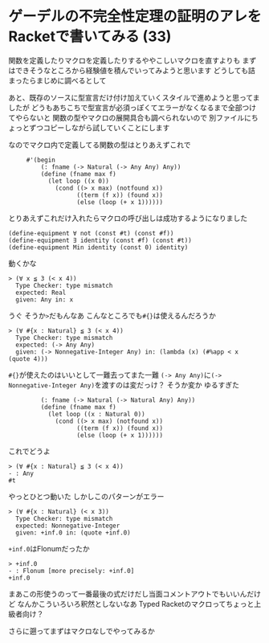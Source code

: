 # ゲーデルの不完全性定理の証明のアレをRacketで書いてみる (33)

関数を定義したりマクロを定義したりするややこしいマクロを直すよりも
まずはできそうなところから経験値を積んでいってみようと思います
どうしても詰まったらまじめに調べるとして

あと、既存のソースに型宣言だけ付け加えていくスタイルで進めようと思ってましたが
どうもあちこちで型宣言が必須っぽくてエラーがなくなるまで全部つけてやらないと
関数の型やマクロの展開具合も調べられないので
別ファイルにちょっとずつコピーしながら試していくことにします

なのでマクロ内で定義してる関数の型はとりあえずこれで

```
     #'(begin
         (: fname (-> Natural (-> Any Any) Any))
         (define (fname max f)
           (let loop ((x 0))
             (cond ((> x max) (notfound x))
                   ((term (f x)) (found x))
                   (else (loop (+ x 1))))))
```

とりあえずこれだけ入れたらマクロの呼び出しは成功するようになりました

```
(define-equipment ∀ not (const #t) (const #f))
(define-equipment ∃ identity (const #f) (const #t))
(define-equipment Min identity (const 0) identity)
```

動くかな

```
> (∀ x ≦ 3 (< x 4))
  Type Checker: type mismatch
  expected: Real
  given: Any in: x
```

うぐ
そうか`>`だもんなあ
こんなところでも`#{}`は使えるんだろうか

```
> (∀ #{x : Natural} ≦ 3 (< x 4))
  Type Checker: type mismatch
  expected: (-> Any Any)
  given: (-> Nonnegative-Integer Any) in: (lambda (x) (#%app < x (quote 4)))
```

`#{}`が使えたのはいいとして一難去ってまた一難
`(-> Any Any)`に`(-> Nonnegative-Integer Any)`を渡すのは変だっけ？
そうか変か
ゆるすぎた

```
         (: fname (-> Natural (-> Natural Any) Any))
         (define (fname max f)
           (let loop ((x : Natural 0))
             (cond ((> x max) (notfound x))
                   ((term (f x)) (found x))
                   (else (loop (+ x 1))))))
```

これでどうよ

```
> (∀ #{x : Natural} ≦ 3 (< x 4))
- : Any
#t
```

やっとひとつ動いた
しかしこのパターンがエラー

```
> (∀ #{x : Natural} (< x 3))
  Type Checker: type mismatch
  expected: Nonnegative-Integer
  given: +inf.0 in: (quote +inf.0)
```

`+inf.0`はFlonumだったか

```
> +inf.0
- : Flonum [more precisely: +inf.0]
+inf.0
```

まあこの形使うのって一番最後の式だけだし当面コメントアウトでもいいんだけど
なんかこういろいろ釈然としないなあ
Typed Racketのマクロってちょっと上級者向け？

さらに遡ってまずはマクロなしでやってみるか
